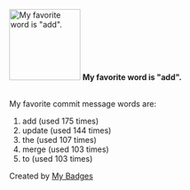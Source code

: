 <img src="https://my-badges.github.io/my-badges/favorite-word.png" alt="My favorite word is &quot;add&quot;." title="My favorite word is &quot;add&quot;." width="128">
<strong>My favorite word is &quot;add&quot;.</strong>
<br><br>

My favorite commit message words are:

1. add (used 175 times)
2. update (used 144 times)
3. the (used 107 times)
4. merge (used 103 times)
5. to (used 103 times)


Created by <a href="https://github.com/my-badges/my-badges">My Badges</a>